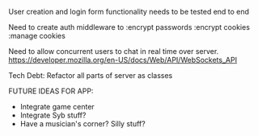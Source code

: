 User creation and login form functionality needs to be tested end to end

Need to create auth middleware to 
  :encrypt passwords
  :encrypt cookies
  :manage cookies

Need to allow concurrent users to chat in real time over server.
  https://developer.mozilla.org/en-US/docs/Web/API/WebSockets_API

<!-- Migrate to MongoDB -->

Tech Debt:
  Refactor all parts of server as classes


FUTURE IDEAS FOR APP:
  - Integrate game center
  - Integrate Syb stuff?
  - Have a musician's corner?  Silly stuff?

